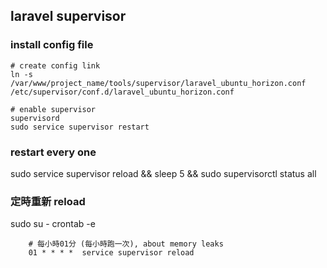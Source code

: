 ## laravel supervisor

### install config file 
```
# create config link
ln -s /var/www/project_name/tools/supervisor/laravel_ubuntu_horizon.conf  /etc/supervisor/conf.d/laravel_ubuntu_horizon.conf

# enable supervisor
supervisord
sudo service supervisor restart
```

### restart every one
sudo service supervisor reload  &&  sleep 5  &&  sudo supervisorctl status all

### 定時重新 reload
sudo su -
crontab -e
```
    # 每小時01分 (每小時跑一次), about memory leaks
    01 * * * *  service supervisor reload
```